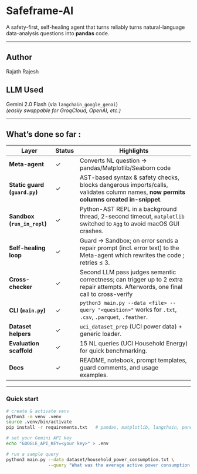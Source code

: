 # Safeframe-AI

A safety-first, self-healing agent that turns reliably turns natural-language data-analysis questions into **pandas** code.

---

## Author  
Rajath Rajesh

## LLM Used 
Gemini 2.0 Flash (via `langchain_google_genai`)  
*(easily swappable for GroqCloud, OpenAI, etc.)*

---

## What’s done so far :  

| Layer | Status | Highlights |
|-------|--------|------------|
| **Meta-agent** | ✓ | Converts NL question → pandas/Matplotlib/Seaborn code|
| **Static guard (`guard.py`)** | ✓ | AST-based syntax & safety checks, blocks dangerous imports/calls, validates column names, **now permits columns created in-snippet**. |
| **Sandbox (`run_in_repl`)** | ✓ | Python-AST REPL in a background thread, 2-second timeout, `matplotlib` switched to `Agg` to avoid macOS GUI crashes. |
| **Self-healing loop** | ✓ | Guard → Sandbox; on error sends a repair prompt (incl. error text) to the Meta-agent which rewrites the code ; retries ≤ 3. |
| **Cross-checker** | ✓ | Second LLM pass judges semantic correctness; can trigger up to 2 extra repair attempts. Afterwords, one final call to cross-verify |
| **CLI (`main.py`)** | ✓ | ```python3 main.py --data <file> --query "<question>"``` works for `.txt`, `.csv`, `.parquet`, `.feather`. |
| **Dataset helpers** | ✓ | `uci_dataset_prep` (UCI power data) + generic loader. |
| **Evaluation scaffold** | ✓ | 15 NL queries (UCI Household Energy) for quick benchmarking. |
| **Docs** | ✓ | README, notebook, prompt templates, guard comments, and usage examples. |

---

### Quick start

```bash
# create & activate venv
python3 -m venv .venv
source .venv/bin/activate
pip install -r requirements.txt   # pandas, matplotlib, langchain, pandas, …

# set your Gemini API key
echo "GOOGLE_API_KEY=<your key>" > .env

# run a sample query
python3 main.py --data dataset/household_power_consumption.txt \
                --query "What was the average active power consumption in March 2007?"
